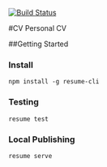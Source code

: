 [![Build Status](https://travis-ci.org/nnadeau/cv.svg?branch=master)](https://travis-ci.org/nnadeau/cv)

#CV
Personal CV

##Getting Started

### Install
`npm install -g resume-cli`

### Testing
`resume test`

### Local Publishing
`resume serve`

